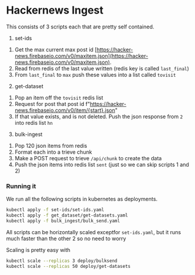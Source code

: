 # Hackernews Ingest

This consists of 3 scripts each that are pretty self contained.

1. set-ids 

1) Get the max current max post id [https://hacker-news.firebaseio.com/v0/maxitem.json](https://hacker-news.firebaseio.com/v0/maxitem.json).
2) Read from redis of the last value written (redis key is called `last_final`)
3) From `last_final` to `max` push these values into a list called `tovisit`

2. get-dataset

1) Pop an item off the `tovisit` redis list
2) Request for post that post id f"https://hacker-news.firebaseio.com/v0/item/{start}.json"
3) If that value exists, and is not deleted. Push the json response from `2` into redis list `hn` 

3. bulk-ingest

1) Pop 120 json items from redis
2) Format each into a trieve chunk
3) Make a POST request to trieve `/api/chunk` to create the data
4) Push the json items into redis list `sent` (just so we can skip scripts 1 and 2)

### Running it

We run all the following scripts in kubernetes as deployments.

```sh
kubectl apply -f set-ids/set-ids.yaml
kubectl apply -f get_dataset/get-datasets.yaml
kubectl apply -f bulk_ingest/bulk_send.yaml
```

All scripts can be horizontally scaled exceptfor `set-ids.yaml`, but it runs much faster than the other 2 so no need to worry

Scaling is pretty easy with 
```sh
kubectl scale --replicas 3 deploy/bulksend
kubectl scale --replicas 50 deploy/get-datasets
```

